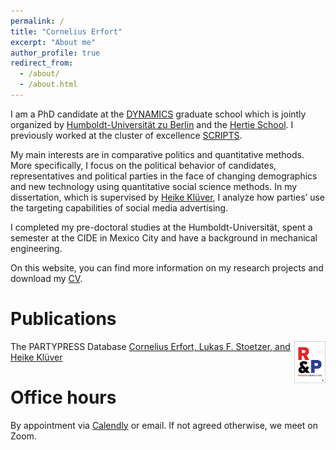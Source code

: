 ```yaml
---
permalink: /
title: "Cornelius Erfort"
excerpt: "About me"
author_profile: true
redirect_from: 
  - /about/
  - /about.html
---
```




I am a PhD candidate at the [DYNAMICS](https://www.sowi.hu-berlin.de/en/dynamics/about-dynamics/about) graduate school which is jointly organized by [Humboldt-Universität zu Berlin](https://www.hu-berlin.de/en) and the [Hertie School](https://www.hertie-school.org/en/). I previously worked at the cluster of excellence [SCRIPTS](https://www.scripts-berlin.eu/).

My main interests are in comparative politics and quantitative methods. More specifically, I focus on the political behavior of candidates, representatives and political parties in the face of changing demographics and new technology using quantitative social science methods. In my dissertation, which is supervised by [Heike Klüver](http://www.heike-kluever.com/), I analyze how parties’ use the targeting capabilities of social media advertising.

I completed my pre-doctoral studies at the Humboldt-Universität, spent a semester at the CIDE in Mexico City and have a background in mechanical engineering.

On this website, you can find more information on my research projects and download my [CV](/cv).

# Publications

<img style="float: right;" src="/files/57369_RAP.jpg" width="10%"> The PARTYPRESS Database
<ins>Cornelius Erfort, [Lukas F. Stoetzer](https://www.lukas-stoetzer.org), and [Heike Klüver](http://www.heike-kluever.com/)</ins>



# Office hours
By appointment via [Calendly](https://calendly.com/cornelius-erfort/30min?back=1&month=2023-01) or email. If not agreed otherwise, we meet on Zoom.

<!----
<a class="twitter-timeline" data-lang="en" data-theme="light" href="https://twitter.com/cornelius_mer?ref_src=twsrc%5Etfw">Tweets by cornelius_mer</a> <script async src="https://platform.twitter.com/widgets.js" charset="utf-8"></script>






<div>
 <iframe src="https://en.wikipedia.org/w/api.php?feed=onthisday&action=featuredfeed&feedformat=rss"</iframe> </div>

--->
